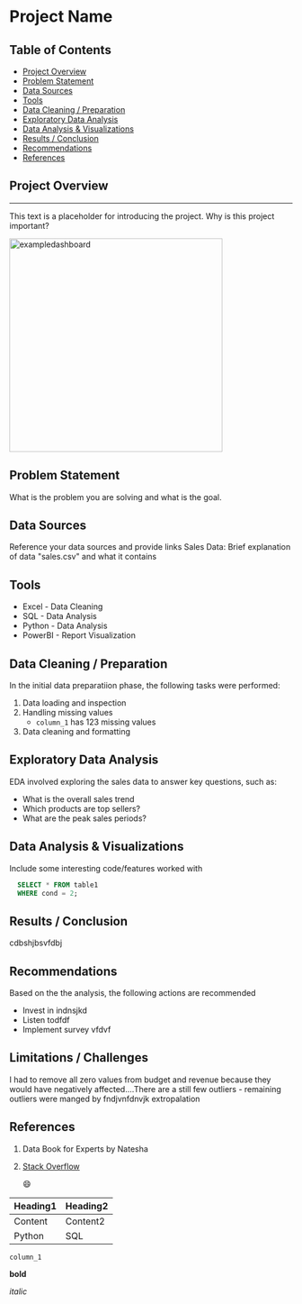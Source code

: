 # Project Name

## Table of Contents
- [Project Overview](#project-overview)
- [Problem Statement](#problem-statement)
- [Data Sources](#data-sources)
- [Tools](#tools)
- [Data Cleaning / Preparation](#data-cleaning--preparation)
- [Exploratory Data Analysis](#exploratory-data-analysis)
- [Data Analysis & Visualizations](#data-analysis--visualizations)
- [Results / Conclusion](#results--conclusion)
- [Recommendations](#recommendations)
- [References](#references)


## Project Overview
---
 This text is a placeholder for introducing the project. Why is this project important?
 
<img width="379" alt="exampledashboard" src="https://github.com/NateshaMortimer/Project-Documentation-Template/assets/171082935/5beae9d6-7fc5-4426-8a6c-81bedd9aed92">

## Problem Statement
What is the problem you are solving and what is the goal.

## Data Sources
Reference your data sources and provide links
Sales Data: Brief explanation of data "sales.csv" and what it contains

## Tools
- Excel - Data Cleaning 
- SQL - Data Analysis
- Python - Data Analysis
- PowerBI - Report Visualization


## Data Cleaning / Preparation
In the initial data preparatiion phase, the following tasks were performed:
1. Data loading and inspection
2. Handling missing values
   - `column_1` has 123 missing values
4. Data cleaning and formatting

## Exploratory Data Analysis
EDA involved exploring the sales data to answer key questions, such as:
- What is the overall sales trend
- Which products are top sellers?
- What are the peak sales periods?

## Data Analysis & Visualizations
Include some interesting code/features worked with
```sql
  SELECT * FROM table1
  WHERE cond = 2;
```

## Results / Conclusion
cdbshjbsvfdbj 

## Recommendations
Based on the the analysis, the following actions are recommended
- Invest in indnsjkd
- Listen todfdf
- Implement survey vfdvf

## Limitations / Challenges
I had to remove all zero values from budget and revenue because they would have negatively affected....There are a still few outliers - remaining outliers were manged by fndjvnfdnvjk extropalation


## References
1. Data Book for Experts by Natesha
2. [Stack Overflow](https://stack.com)

   😄

|Heading1 | Heading2|
|-------- | --------|
|Content | Content2|
| Python | SQL |

`column_1`

**bold**

*italic*
 
